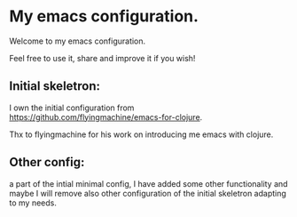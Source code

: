 # My emacs configuration.

Welcome to my emacs configuration.

Feel free to use it, share and improve it if you wish!


## Initial skeletron:

I own the initial configuration from https://github.com/flyingmachine/emacs-for-clojure.

Thx to flyingmachine for his work on introducing me emacs with clojure.


## Other config:

a part of the intial minimal config, I have added some other functionality and maybe I will remove also other configuration of the initial skeletron adapting to my needs.

